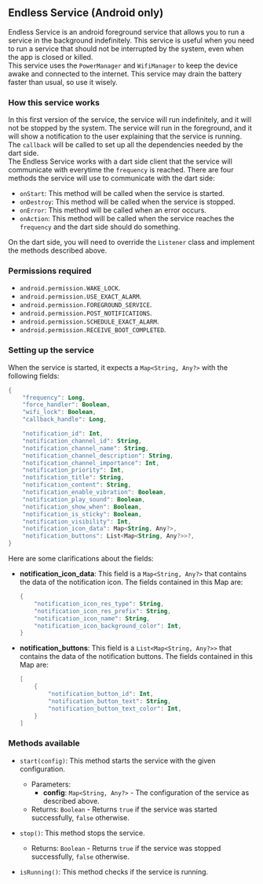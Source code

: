 ## Endless Service (Android only)
Endless Service is an android foreground service that allows you to run a service in the background indefinitely. This service is useful when you need to run a service that should not be interrupted by the system, even when the app is closed or killed. <br>
This service uses the `PowerManager` and `WifiManager` to keep the device awake and connected to the internet. This service may drain the battery faster than usual, so use it wisely. <br>

### How this service works
In this first version of the service, the service will run indefinitely, and it will not be stopped by the system. The service will run in the foreground, and it will show a notification to the user explaining that the service is running. The `callback` will be called to set up all the dependencies needed by the dart side. <br>
The Endless Service works with a dart side client that the service will communicate with everytime the `frequency` is reached. There are four methods the service will use to communicate with the dart side:
- `onStart`: This method will be called when the service is started.
- `onDestroy`: This method will be called when the service is stopped.
- `onError`: This method will be called when an error occurs.
- `onAction`: This method will be called when the service reaches the `frequency` and the dart side should do something.

On the dart side, you will need to override the `Listener` class and implement the methods described above.

### Permissions required
- `android.permission.WAKE_LOCK`.
- `android.permission.USE_EXACT_ALARM`.
- `android.permission.FOREGROUND_SERVICE`.
- `android.permission.POST_NOTIFICATIONS`.
- `android.permission.SCHEDULE_EXACT_ALARM`.
- `android.permission.RECEIVE_BOOT_COMPLETED`.

### Setting up the service
When the service is started, it expects a `Map<String, Any?>` with the following fields:
``` kotlin
{
    "frequency": Long,
    "force_handler": Boolean,
    "wifi_lock": Boolean,
    "callback_handle": Long,

    "notification_id": Int,
    "notification_channel_id": String,
    "notification_channel_name": String,
    "notification_channel_description": String,
    "notification_channel_importance": Int,
    "notification_priority": Int,
    "notification_title": String,
    "notification_content": String,
    "notification_enable_vibration": Boolean,
    "notification_play_sound": Boolean,
    "notification_show_when": Boolean,
    "notification_is_sticky": Boolean,
    "notification_visibility": Int,
    "notification_icon_data": Map<String, Any?>,
    "notification_buttons": List<Map<String, Any?>>?,
}
```
Here are some clarifications about the fields:
- **notification_icon_data**: This field is a `Map<String, Any?>` that contains the data of the notification icon. The fields contained in this Map are:
    ``` kotlin
    {
        "notification_icon_res_type": String,
        "notification_icon_res_prefix": String,
        "notification_icon_name": String,
        "notification_icon_background_color": Int,
    }
    ```
- **notification_buttons**: This field is a `List<Map<String, Any?>>` that contains the data of the notification buttons. The fields contained in this Map are:
    ``` kotlin
    [
        {
            "notification_button_id": Int,
            "notification_button_text": String,
            "notification_button_text_color": Int,
        }
    ]
    ```

### Methods available

- `start(config)`: This method starts the service with the given configuration.
    * Parameters:
        - **config**: `Map<String, Any?>` - The configuration of the service as described above.
    * Returns: `Boolean` - Returns `true` if the service was started successfully, `false` otherwise.

- `stop()`: This method stops the service.
    * Returns: `Boolean` - Returns `true` if the service was stopped successfully, `false` otherwise.

- `isRunning()`: This method checks if the service is running.
